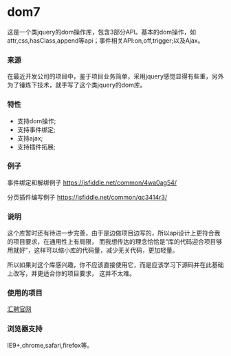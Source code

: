 # dom7
这是一个类jquery的dom操作库，包含3部分API。基本的dom操作，如attr,css,hasClass,append等api；事件相关API:on,off,trigger;以及Ajax。

### 来源
在最近开发公司的项目中，鉴于项目业务简单，采用jquery感觉显得有些重，另外为了锤炼下技术，就手写了这个类jquery的dom库。

### 特性
- 支持dom操作;
- 支持事件绑定;
- 支持ajax;
- 支持插件拓展;

### 例子
事件绑定和解绑例子
https://jsfiddle.net/common/4wa0ag54/

分页插件编写例子
https://jsfiddle.net/common/qc3414r3/

### 说明
这个库暂时还有待进一步完善，由于是边做项目边写的，所以api设计上更符合我的项目要求，在通用性上有局限，
而我想传达的理念恰恰是“库的代码迎合项目够用就好”，这样可以缩小库的代码量，减少无关代码，更加轻量。

所以如果对这个库感兴趣，你不应该直接使用它，而是应该学习下源码并在此基础上改写，并更适合你的项目要求，
这并不太难。

### 使用的项目
[汇聘官网](http://www.hitalen.com/)

### 浏览器支持
IE9+,chrome,safari,firefox等。